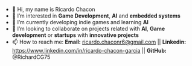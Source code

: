 - 👋 Hi, my name is Ricardo Chacon
- 👀 I’m interested in **Game Development**, **AI** and **embedded systems**
- 🌱 I’m currently developing indie games and learning **AI**
- 💞️ I’m looking to collaborate on projects related with **AI**, **Game development** or **startups** with **innovative projects**
- 📫 How to reach me: **Email:** ricardo.chaconr6@gmail.com || **Linkedin:** https://www.linkedin.com/in/ricardo-chacon-garcia || **GitHub:** @RichardCG75

<!---
RichardCG75/RichardCG75 is a ✨ special ✨ repository because its `README.md` (this file) appears on your GitHub profile.
You can click the Preview link to take a look at your changes.
--->
